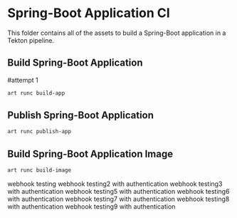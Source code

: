 # Spring-Boot Application CI

This folder contains all of the assets to build a Spring-Boot application in a Tekton pipeline.

## Build Spring-Boot Application
#attempt 1
```bash
art runc build-app
```
## Publish Spring-Boot Application

```bash
art runc publish-app
```

## Build Spring-Boot Application Image

```bash
art runc build-image
```
webhook testing
webhook testing2 with authentication
webhook testing3 with authentication
webhook testing5 with authentication
webhook testing6 with authentication
webhook testing7 with authentication
webhook testing8 with authentication
webhook testing9 with authentication
